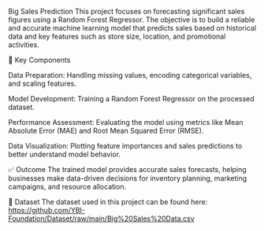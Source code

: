 Big Sales Prediction
This project focuses on forecasting significant sales figures using a Random Forest Regressor. The objective is to build a reliable and accurate machine learning model that predicts sales based on historical data and key features such as store size, location, and promotional activities.

📌 Key Components

Data Preparation: Handling missing values, encoding categorical variables, and scaling features.

Model Development: Training a Random Forest Regressor on the processed dataset.

Performance Assessment: Evaluating the model using metrics like Mean Absolute Error (MAE) and Root Mean Squared Error (RMSE).

Data Visualization: Plotting feature importances and sales predictions to better understand model behavior.

✅ Outcome
The trained model provides accurate sales forecasts, helping businesses make data-driven decisions for inventory planning, marketing campaigns, and resource allocation.

📂 Dataset
The dataset used in this project can be found here: https://github.com/YBI-Foundation/Dataset/raw/main/Big%20Sales%20Data.csv
